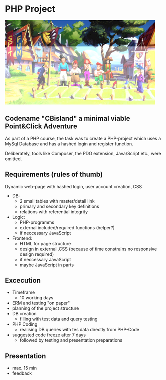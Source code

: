 # PHP Project

<img alt="MonkeyIsland2_Baumstammweitwurf_720p.jpg" src="public/img/Monkey_Island_2_Weitspucken_720p.jpg" width="480"/>

## Codename "CBisland" a minimal viable Point&Click Adventure

As part of a PHP course, the task was to create a PHP-project which uses a MySql Database and has a hashed login and register function.

Deliberately, tools like Composer, the PDO extension, Java/Script etc., were omitted.

## Requirements (rules of thumb)
Dynamic web-page with hashed login, user account creation, CSS
- DB: 
  - 2 small tables with master/detail link
  - primary and secondary key definitions
  - relations with referential integrity
- Logic:
  - PHP-programms
  - external included/required functions (helper?)
  - if neccessary JavaScript
- Frontend:
  - HTML for page structure
  - design in external .CSS (because of time constrains no responsive design required)
  - if neccessary JavaScript
  - maybe JavaScript in parts
## Excecution
- Timeframe
  - 10 working days
- ERM and testing "on paper"
- planning of the project structure
- DB creation
  - filling with test data and query testing
- PHP Coding
  - realising DB queries with tes data directly from PHP-Code
- suggested code freeze after 7 days
  - followed by testing and presentation preparations
## Presentation
  - max. 15 min
  - feedback
